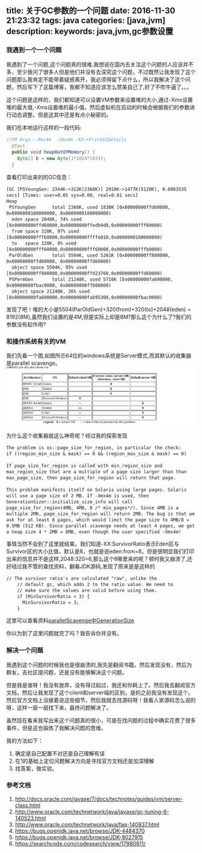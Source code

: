 title: 关于GC参数的一个问题
date: 2016-11-30 21:23:32
tags: java
categories: [java,jvm]
description:
keywords: java,jvm,gc参数设置
---
### 我遇到一个一个问题
我遇到了一个问题,这个问题真的很难,我想说在国内去关注这个问题的人应该并不多，至少我问了很多人但是他们并没有去深究这个问题，不过既然让我发现了这个问题那么我肯定不能带着疑惑离开，我必须得留下点什么，所以我解决了这个问题，然后写下了这篇博客，我都不知道应该怎么赞美自己了,好了不吹牛逼了。。。

这个问题是这样的，我们都知道可以设置VM参数来设置堆的大小,通过-Xmx设置堆的最大值,-Xms设置堆的最小值。然后虚拟机在启动的时候会根据我们的参数进行动态调整。但是这其中还是有点小秘密的。

我们在本地运行这样的一段代码:
```java
//VM Args：-Xms4m  -Xmx4m -XX:+PrintGCDetails
  @Test
  public void heapOutOfMomory() {
    Byte[] b = new Byte[1*1024*1024];
  }
```
查看打印出来的的GC信息：
```
[GC [PSYoungGen: 2344K->312K(2368K)] 2910K->1477K(5120K), 0.0083535 secs] [Times: user=0.05 sys=0.00, real=0.01 secs] 
Heap
 PSYoungGen      total 2368K, used 1830K [0x00000000ffd60000, 0x0000000100000000, 0x0000000100000000)
  eden space 2048K, 74% used [0x00000000ffd60000,0x00000000ffedb9d8,0x00000000fff60000)
  from space 320K, 97% used [0x00000000fffb0000,0x00000000ffffe010,0x0000000100000000)
  to   space 320K, 0% used [0x00000000fff60000,0x00000000fff60000,0x00000000fffb0000)
 ParOldGen       total 5504K, used 5261K [0x00000000ff800000, 0x00000000ffd60000, 0x00000000ffd60000)
  object space 5504K, 95% used [0x00000000ff800000,0x00000000ffd23760,0x00000000ffd60000)
 PSPermGen       total 21248K, used 5716K [0x00000000fa600000, 0x00000000fbac0000, 0x00000000ff800000)
  object space 21248K, 26% used [0x00000000fa600000,0x00000000fab95308,0x00000000fbac0000)
```

发现了吧！堆的大小是5504(ParOldGen)+320(from)+320(to)+2048(eden) = 8192(8M),虽然我们设置的是4M,但是实际上却是8M?那么这个为什么了?我们的参数没有起作用?

### 和操作系统有关的VM
我们先看一个图,如图所示64位的windows系统是Server模式,而其默认的收集器是parallel scavenge。
![不同系统下的server](/images/default_server.png)

为什么这个收集器就这么神奇呢？经过我的探索发现
```
The problem is os::page_size_for_region, in particular the check: 
if ((region_min_size & mask) == 0 && (region_max_size & mask) == 0) 

If page_size_for_region is called with min_region_size and max_region_size that are a multiple of a page size larger than than max_page_size, then page_size_for_region will return that page. 

This problem manifests itself on Solaris using large pages. Solaris will use a page size of 2 MB. If -Xmx4m is used, then GenerationSizer::initialize_size_info will call page_size_for_region(4MB, 4MB, 8 /* min_pages*/). Since 4MB is a multiple 2MB, page_size_for_region will return 2MB. The bug is that we ask for at least 8 pages, which would limit the page size to 4MB/8 = 0.5MB (512 KB). Since parallel scavenge needs at least 4 pages, we get a heap size 4 * 2MB = 8MB, even though the user specified -Xmx4m!
```

事情当然不会到了这里就结束。我们知道-XX:SurvivorRatio表示Eden区与Survivor区的大小比值，默认是8，也就是说eden:from=8，但是很明显我们打印出来的信息并不是这样,2048:320=6,那么这个8哪里来的呢？顿时我又崩溃了,还好经过我不管的查找资料，翻看JDK源码,发现了原来是是这样的
```
// The survivor ratio's are calculated "raw", unlike the
    // default gc, which adds 2 to the ratio value. We need to
    // make sure the values are valid before using them.
    if (MinSurvivorRatio < 3) {
      MinSurvivorRatio = 3;
    }
```
这里可以查看资料[parallelScavenge中GenerationSize](https://searchcode.com/codesearch/view/17980811/)

你以为到了这里问题就完了吗？我告诉你并没有。

### 解决一个问题
我遇到这个问题的时候我也是很崩溃的,我先是翻阅书籍，然后发现没有，然后为群友，去社区提问题，还是没有能够解决这个问题。

但是我是谁呀！我没有放弃，没有得过起过，我还和你耗上了。然后我去翻阅官方文档，然后让我发现了这个client和server端的区别，是的之前我没有发现这个。然后官方文档上没接着说这些细节，然后我就去找源码呀！我看人家源码怎么说的呀，这样一层一层找下来，最终问题解决了。

虽然现在看来我写出来这个问题真的很小，可是在找问题的过程中确实花费了很多事件，但是这也锻炼了我解决问题的思维。

我的方法如下：
1. 确定是自己配置不对还是自己理解有误
2. 在1的基础上定位问题解决方向是寻找官方文档还是加深理解
3. 找答案，做实验。

### 参考文档
1. http://docs.oracle.com/javase/7/docs/technotes/guides/vm/server-class.html
2. http://www.oracle.com/technetwork/java/javase/gc-tuning-6-140523.html
3. http://www.oracle.com/technetwork/java/faq-140837.html
4. https://bugs.openjdk.java.net/browse/JDK-4484370
5. https://bugs.openjdk.java.net/browse/JDK-8027915
6. https://searchcode.com/codesearch/view/17980811/